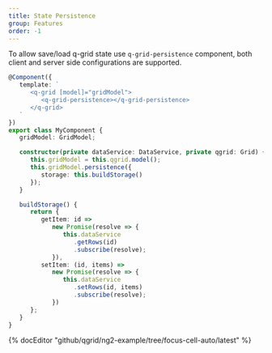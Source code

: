 ```yaml
---
title: State Persistence
group: Features
order: -1
---
```


To allow save/load q-grid state use `q-grid-persistence` component, both client and server side configurations are supported.

```typescript
@Component({
   template: `
      <q-grid [model]="gridModel">
         <q-grid-persistence></q-grid-persistence>
      </q-grid>
   `
})
export class MyComponent {
   gridModel: GridModel;

   constructor(private dataService: DataService, private qgrid: Grid) {
      this.gridModel = this.qgrid.model();
      this.gridModel.persistence({
         storage: this.buildStorage()
      });
   }

   buildStorage() {
      return {
         getItem: id =>
            new Promise(resolve => {
               this.dataService
                  .getRows(id)
                  .subscribe(resolve);
            }),
         setItem: (id, items) =>
            new Promise(resolve => {
               this.dataService
                  .setRows(id, items)
                  .subscribe(resolve);
            })
      };
   }
}
```

{% docEditor "github/qgrid/ng2-example/tree/focus-cell-auto/latest" %}